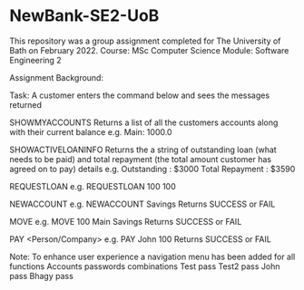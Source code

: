# NewBank-SE2-UoB
This repository was a group assignment completed for The University of Bath on February 2022.
Course: MSc Computer Science
Module: Software Engineering 2

Assignment Background:

Task:
A customer enters the command below and sees the messages returned 

SHOWMYACCOUNTS
Returns a list of all the customers accounts along with their current balance 
e.g. Main: 1000.0 

SHOWACTIVELOANINFO
Returns the a string of outstanding loan (what needs to be paid) and total repayment (the total amount customer has agreed on to pay)
details
e.g. Outstanding : $3000
Total Repayment : $3590

REQUESTLOAN <Amount> <Days>
e.g. REQUESTLOAN 100 100

NEWACCOUNT <Name>
e.g. NEWACCOUNT Savings
Returns SUCCESS or FAIL

MOVE <Amount> <From> <To>
e.g. MOVE 100 Main Savings 
Returns SUCCESS or FAIL

PAY <Person/Company> <Ammount>
e.g. PAY John 100
Returns SUCCESS or FAIL

Note: 
 To enhance user experience a navigation menu has been added for all functions
Accounts passwords combinations
Test pass
Test2 pass
John pass
Bhagy pass

